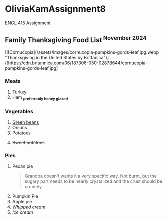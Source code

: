 # OliviaKamAssignment8
ENGL 415 Assignment
<h2>Family Thanksgiving Food List<sup> November 2024</sup></h2> 
[![Cornucopia](/assets/images/cornucopia-pumpkins-gords-leaf.jpg.webp "Thanksgiving in the United States by Brittanica")]([https://cdn.britannica.com/06/187306-050-0287B644/cornucopia-pumpkins-gords-leaf.jpg]

<h3>Meats</h3> 
<ol>
  <li>Turkey</li>
  <li>Ham  <sub> <strong>preferrably honey glazed</strong></li> </sub>
</ol>
<h3>Vegetables</h3> 
<ol>
  <li><u>Green beans</u></li>
  <li>Onions</li>
  <li>Potatoes</li>
  <li> <p><s>Sweet potatoes</s></p> </li>
</ol>
<h3>Pies</h3> 
<ol>
  <li>Pecan pie</li>
  <blockquote> Grandpa doesn't wants it a very specific way. Not burnt, but the sugary part needs to be nearly crystalized and the crust should be crunchy </blockquote>
  <li>Pumpkin Pie</li>
  <li>Apple pie</li>
  <li><em>Whipped cream</em></li>
  <li><em>Ice cream</em></li>
</ol>
